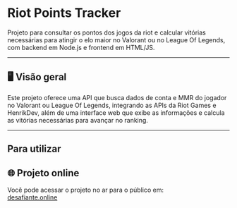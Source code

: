 # Riot Points Tracker

Projeto para consultar os pontos dos jogos da riot e calcular vitórias necessárias para atingir o elo maior no Valorant ou no League Of Legends, com backend em Node.js e frontend em HTML/JS.

---

## 🖥️ Visão geral

Este projeto oferece uma API que busca dados de conta e MMR do jogador no Valorant ou League Of Legends, integrando as APIs da Riot Games e HenrikDev, além de uma interface web que exibe as informações e calcula as vitórias necessárias para avançar no ranking.


---

## Para utilizar

## 🌐 Projeto online

Você pode acessar o projeto no ar para o público em:  
[desafiante.online](https://desafiante.online)

